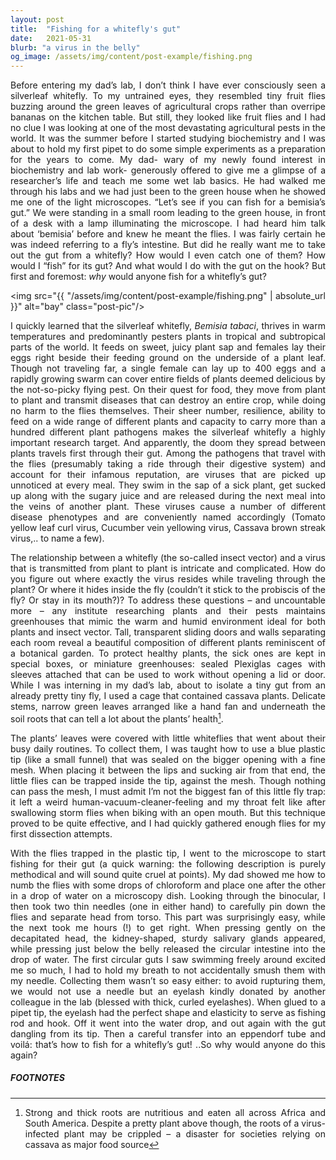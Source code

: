 ```yaml
---
layout: post
title:  "Fishing for a whitefly's gut"
date:   2021-05-31
blurb: "a virus in the belly"
og_image: /assets/img/content/post-example/fishing.png
---
```

<style>body {text-align: justify}</style>

Before entering my dad’s lab, I don’t think I have ever consciously seen a silverleaf whitefly. To my untrained eyes, they resembled tiny fruit flies buzzing around the green leaves of agricultural crops rather than overripe bananas on the kitchen table. But still, they looked like fruit flies and I had no clue I was looking at one of the most devastating agricultural pests in the world. It was the summer before I started studying biochemistry and I was about to hold my first pipet to do some simple experiments as a preparation for the years to come. My dad- wary of my newly found interest in biochemistry and lab work- generously offered to give me a glimpse of a researcher’s life and teach me some wet lab basics. He had walked me through his labs and we had just been to the green house when he showed me one of the light microscopes. “Let’s see if you can fish for a bemisia’s gut.” We were standing in a small room leading to the green house, in front of a desk with a lamp illuminating the microscope. I had heard him talk about ‘bemisia’ before and knew he meant the flies. I was fairly certain he was indeed referring to a fly’s intestine. But did he really want me to take out the gut from a whitefly? How would I even catch one of them? How would I “fish” for its gut? And what would I do with the gut on the hook? But first and foremost: *why* would anyone fish for a whitefly’s gut? 

<img src="{{ "/assets/img/content/post-example/fishing.png" | absolute_url }}" alt="bay" class="post-pic"/>

I quickly learned that the silverleaf whitefly, *Bemisia tabaci*, thrives in warm temperatures and predominantly pesters plants in tropical and subtropical parts of the world. It feeds on sweet, juicy plant sap and females lay their eggs right beside their feeding ground on the underside of a plant leaf. Though not traveling far, a single female can lay up to 400 eggs and a rapidly growing swarm can cover entire fields of plants deemed delicious by the not-so-picky flying pest. On their quest for food, they move from plant to plant and transmit diseases that can destroy an entire crop, while doing no harm to the flies themselves. Their sheer number, resilience, ability to feed on a wide range of different plants and capacity to carry more than a hundred different plant pathogens makes the silverleaf whitefly a highly important research target. And apparently, the doom they spread between plants travels first through their gut.
Among the pathogens that travel with the flies (presumably taking a ride through their digestive system) and account for their infamous reputation, are viruses that are picked up unnoticed at every meal. They swim in the sap of a sick plant, get sucked up along with the sugary juice and are released during the next meal into the veins of another plant. These viruses cause a number of different disease phenotypes and are conveniently named accordingly (Tomato yellow leaf curl virus, Cucumber vein yellowing virus, Cassava brown streak virus,.. to name a few).

The relationship between a whitefly (the so-called insect vector) and a virus that is transmitted from plant to plant is intricate and complicated. How do you figure out where exactly the virus resides while traveling through the plant? Or where it hides inside the fly (couldn’t it stick to the probiscis of the fly? Or stay in its mouth?)? 
To address these questions – and uncountable more – any institute researching plants and their pests maintains greenhouses that mimic the warm and humid environment ideal for both plants and insect vector. Tall, transparent sliding doors and walls separating each room reveal a beautiful composition of different plants reminiscent of a botanical garden. To protect healthy plants, the sick ones are kept in special boxes, or miniature greenhouses: sealed Plexiglas cages with sleeves attached that can be used to work without opening a lid or door. While I was interning in my dad’s lab, about to isolate a tiny gut from an already pretty tiny fly, I used a cage that contained cassava plants. Delicate stems, narrow green leaves arranged like a hand fan and underneath the soil roots that can tell a lot about the plants’ health[^1]. 

The plants’ leaves were covered with little whiteflies that went about their busy daily routines. To collect them, I was taught how to use a blue plastic tip (like a small funnel) that was sealed on the bigger opening with a fine mesh. When placing it between the lips and sucking air from that end, the little flies can be trapped inside the tip, against the mesh. Though nothing can pass the mesh, I must admit I’m not the biggest fan of this little fly trap: it left a weird human-vacuum-cleaner-feeling and my throat felt like after swallowing storm flies when biking with an open mouth. But this technique proved to be quite effective, and I had quickly gathered enough flies for my first dissection attempts. 

With the flies trapped in the plastic tip, I went to the microscope to start fishing for their gut (a quick warning: the following description is purely methodical and will sound quite cruel at points). My dad showed me how to numb the flies with some drops of chloroform and place one after the other in a drop of water on a microscopy dish. Looking through the binocular, I then took two thin needles (one in either hand) to carefully pin down the flies and separate head from torso. This part was surprisingly easy, while the next took me hours (!) to get right. When pressing gently on the decapitated head, the kidney-shaped, sturdy salivary glands appeared, while pressing just below the belly released the circular intestine into the drop of water. The first circular guts I saw swimming freely around excited me so much, I had to hold my breath to not accidentally smush them with my needle. Collecting them wasn’t so easy either: to avoid rupturing them, we would not use a needle but an eyelash kindly donated by another colleague in the lab (blessed with thick, curled eyelashes). When glued to a pipet tip, the eyelash had the perfect shape and elasticity to serve as fishing rod and hook. Off it went into the water drop, and out again with the gut dangling from its tip. Then a careful transfer into an eppendorf tube and voilá: that’s how to fish for a whitefly’s gut!
..So why would anyone do this again?


##### FOOTNOTES

[^1]: Strong and thick roots are nutritious and eaten all across Africa and South America. Despite a pretty plant above though, the roots of a virus-infected plant may be crippled – a disaster for societies relying on cassava as major food source


